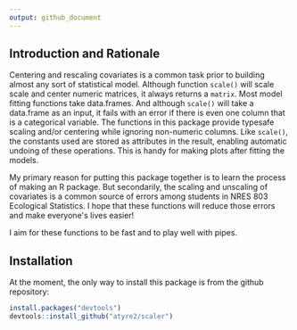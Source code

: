 ```yaml
---
output: github_document
---
```


<!-- README.md is generated from README.Rmd. Please edit that file -->



## Introduction and Rationale

Centering and rescaling covariates is a common task prior to building
almost any sort of statistical model. Although function `scale()` will scale
scale and center numeric matrices, it always returns a `matrix`. Most model
fitting functions take data.frames. And although `scale()` will take a
data.frame as an input, it fails with an error if there is even one column
that is a categorical variable. The functions in this package provide typesafe
scaling and/or centering while ignoring
non-numeric columns. Like `scale()`, the constants used are stored as
attributes in the result, enabling automatic undoing of these operations.
This is handy for making plots after fitting the models.

My primary reason for putting this package together is to learn the process of 
making an R package. But secondarily, the scaling and unscaling of covariates
is a common source of errors among students in NRES 803 Ecological Statistics. 
I hope that these functions will reduce those errors and make everyone's lives
easier!

I aim for these functions to be fast and to play well with pipes. 

## Installation

At the moment, the only way to install this package is from the github
repository:


```r
install.packages("devtools")
devtools::install_github("atyre2/scaler")
```

